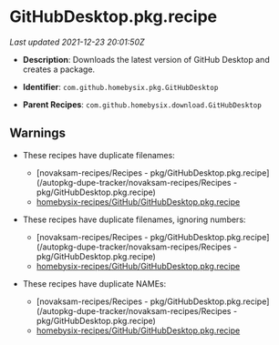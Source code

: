 # GitHubDesktop.pkg.recipe

_Last updated 2021-12-23 20:01:50Z_

- **Description**: Downloads the latest version of GitHub Desktop and creates a package.

- **Identifier**: `com.github.homebysix.pkg.GitHubDesktop`

- **Parent Recipes**: `com.github.homebysix.download.GitHubDesktop`


## Warnings

- These recipes have duplicate filenames:
    - [novaksam-recipes/Recipes - pkg/GitHubDesktop.pkg.recipe](/autopkg-dupe-tracker/novaksam-recipes/Recipes - pkg/GitHubDesktop.pkg.recipe)
    - [homebysix-recipes/GitHub/GitHubDesktop.pkg.recipe](/autopkg-dupe-tracker/homebysix-recipes/GitHub/GitHubDesktop.pkg.recipe)

- These recipes have duplicate filenames, ignoring numbers:
    - [novaksam-recipes/Recipes - pkg/GitHubDesktop.pkg.recipe](/autopkg-dupe-tracker/novaksam-recipes/Recipes - pkg/GitHubDesktop.pkg.recipe)
    - [homebysix-recipes/GitHub/GitHubDesktop.pkg.recipe](/autopkg-dupe-tracker/homebysix-recipes/GitHub/GitHubDesktop.pkg.recipe)

- These recipes have duplicate NAMEs:
    - [novaksam-recipes/Recipes - pkg/GitHubDesktop.pkg.recipe](/autopkg-dupe-tracker/novaksam-recipes/Recipes - pkg/GitHubDesktop.pkg.recipe)
    - [homebysix-recipes/GitHub/GitHubDesktop.pkg.recipe](/autopkg-dupe-tracker/homebysix-recipes/GitHub/GitHubDesktop.pkg.recipe)